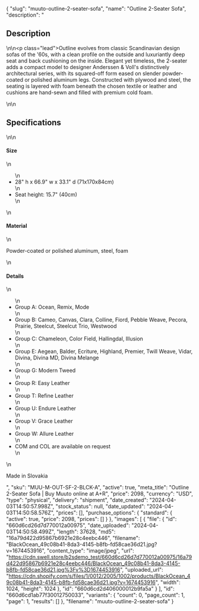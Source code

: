 {
  "slug": "muuto-outline-2-seater-sofa",
  "name": "Outline 2-Seater Sofa",
  "description": "<h2>Description</h2>\n<!-- split -->\n<p class=\"lead\">Outline evolves from classic Scandinavian design sofas of the '60s, with a clean profile on the outside and luxuriantly deep seat and back cushioning on the inside. Elegant yet timeless, the 2-seater adds a compact model to designer Anderssen &amp; Voll's distinctively architectural series, with its squared-off form eased on slender powder-coated or polished aluminum legs. Constructed with plywood and steel, the seating is layered with foam beneath the chosen textile or leather and cushions are hand-sewn and filled with premium cold foam.</p>\n<!-- split -->\n<h2>Specifications</h2>\n<!-- split -->\n<h4>Size</h4>\n<ul>\n<li>28\" h x 66.9\" w x 33.1\" d (71x170x84cm)</li>\n<li>Seat height: 15.7\" (40cm)</li>\n</ul>\n<h4>Material</h4>\n<p>Powder-coated or polished aluminum, steel, foam</p>\n<h4>Details</h4>\n<ul>\n<li>Group A: Ocean, Remix, Mode</li>\n<li>Group B: Cameo, Canvas, Clara, Colline, Fiord, Pebble Weave, Pecora, Prairie, Steelcut, Steelcut Trio, Westwood</li>\n<li>Group C: Chameleon, Color Field, Hallingdal, Illusion</li>\n<li>Group E: Aegean, Balder, Ecriture, Highland, Premier, Twill Weave, Vidar, Divina, Divina MD, Divina Melange</li>\n<li>Group G: Modern Tweed</li>\n<li>Group R: Easy Leather</li>\n<li>Group T: Refine Leather</li>\n<li>Group U: Endure Leather</li>\n<li>Group V: Grace Leather</li>\n<li>Group W: Allure Leather</li>\n<li>COM and COL are available on request</li>\n</ul>\n<p>Made in Slovakia</p>",
  "sku": "MUU-M-OUT-SF-2-BLCK-A",
  "active": true,
  "meta_title": "Outline 2-Seater Sofa | Buy Muuto online at A+R",
  "price": 2098,
  "currency": "USD",
  "type": "physical",
  "delivery": "shipment",
  "date_created": "2024-04-03T14:50:57.998Z",
  "stock_status": null,
  "date_updated": "2024-04-03T14:50:58.576Z",
  "prices": [],
  "purchase_options": {
    "standard": {
      "active": true,
      "price": 2098,
      "prices": []
    }
  },
  "images": [
    {
      "file": {
        "id": "660d6cd26d7d770012a00975",
        "date_uploaded": "2024-04-03T14:50:58.499Z",
        "length": 37628,
        "md5": "16a79d422d95867b6921e28c4eebc446",
        "filename": "BlackOcean_49c08b41-8da3-4145-b8fb-fd58cae36d21.jpg?v=1674453916",
        "content_type": "image/jpeg",
        "url": "https://cdn.swell.store/b2sdemo_test/660d6cd26d7d770012a00975/16a79d422d95867b6921e28c4eebc446/BlackOcean_49c08b41-8da3-4145-b8fb-fd58cae36d21.jpg%3Fv%3D1674453916",
        "uploaded_url": "https://cdn.shopify.com/s/files/1/0012/2005/1002/products/BlackOcean_49c08b41-8da3-4145-b8fb-fd58cae36d21.jpg?v=1674453916",
        "width": 1024,
        "height": 1024
      },
      "id": "660d6cd2d406000012b9fa5a"
    }
  ],
  "id": "660d6cd1ab77f30012750033",
  "variants": {
    "count": 0,
    "page_count": 1,
    "page": 1,
    "results": []
  },
  "filename": "muuto-outline-2-seater-sofa"
}